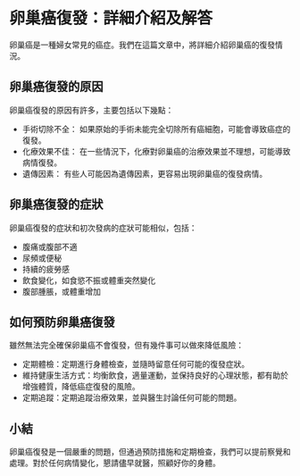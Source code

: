 
# 卵巢癌復發：詳細介紹及解答

卵巢癌是一種婦女常見的癌症。我們在這篇文章中，將詳細介紹卵巢癌的復發情況。

## 卵巢癌復發的原因

卵巢癌復發的原因有許多，主要包括以下幾點：
- 手術切除不全： 如果原始的手術未能完全切除所有癌細胞，可能會導致癌症的復發。
- 化療效果不佳： 在一些情況下，化療對卵巢癌的治療效果並不理想，可能導致病情復發。
- 遺傳因素： 有些人可能因為遺傳因素，更容易出現卵巢癌的復發病情。

## 卵巢癌復發的症狀

卵巢癌復發的症狀和初次發病的症狀可能相似，包括：
- 腹痛或腹部不適
- 尿頻或便秘
- 持續的疲勞感
- 飲食變化，如食慾不振或體重突然變化
- 腹部腫脹，或體重增加

## 如何預防卵巢癌復發

雖然無法完全確保卵巢癌不會復發，但有幾件事可以做來降低風險：
- 定期體檢：定期進行身體檢查，並隨時留意任何可能的復發症狀。
- 維持健康生活方式：均衡飲食，適量運動，並保持良好的心理狀態，都有助於增強體質，降低癌症復發的風險。
- 定期追蹤：定期追蹤治療效果，並與醫生討論任何可能的問題。

## 小結

卵巢癌復發是一個嚴重的問題，但通過預防措施和定期檢查，我們可以提前察覺和處理。對於任何病情變化，懇請儘早就醫，照顧好你的身體。